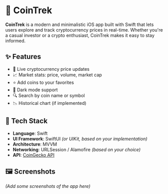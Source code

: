 # 🚀 CoinTrek

**CoinTrek** is a modern and minimalistic iOS app built with Swift that lets users explore and track cryptocurrency prices in real-time. Whether you're a casual investor or a crypto enthusiast, CoinTrek makes it easy to stay informed.

## ✨ Features

- 🔄 Live cryptocurrency price updates
- 📈 Market stats: price, volume, market cap
- ⭐️ Add coins to your favorites
- 🌚 Dark mode support
- 🔍 Search by coin name or symbol
- 📉 Historical chart (if implemented)

## 🧰 Tech Stack

- **Language**: Swift
- **UI Framework**: SwiftUI *(or UIKit, based on your implementation)*
- **Architecture**: MVVM
- **Networking**: URLSession / Alamofire *(based on your choice)*
- **API**: [CoinGecko API](https://www.coingecko.com/en/api/documentation)

## 🖼️ Screenshots

*(Add some screenshots of the app here)*

